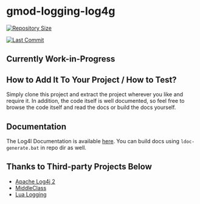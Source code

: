 # gmod-logging-log4g

[![Repository Size](https://img.shields.io/github/repo-size/GrayWolf64/allf?label=Repository%20Size&style=flat-square)](https://github.com/GrayWolf64/gmod-logging-log4g/)

[![Last Commit](https://img.shields.io/github/last-commit/GrayWolf64/allf)](https://github.com/GrayWolf64/gmod-logging-log4g/)

## Currently Work-in-Progress

## How to Add It To Your Project / How to Test?

Simply clone this project and extract the project wherever you like and require it.
In addition, the code itself is well documented, so feel free to browse the code itself and read the docs or build the docs yourself.

## Documentation

The Log4l Documentation is available [here](https://github.com/GrayWolf64/gmod-logging-log4g/wiki).
You can build docs using `ldoc-generate.bat` in repo dir as well.

## Thanks to Third-party Projects Below

* [Apache Log4j 2](https://github.com/apache/logging-log4j2)
* [MiddleClass](https://github.com/kikito/middleclass)
* [Lua Logging](https://github.com/lunarmodules/lualogging/)
